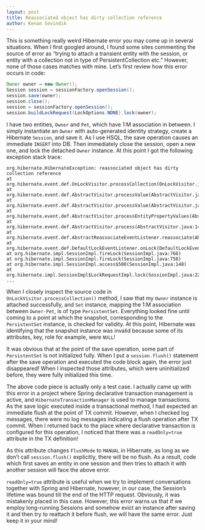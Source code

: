 ```yaml
---
layout: post
title: Reassociated object has dirty collection reference
author: Kenan Sevindik
---
```


This is something really weird Hibernate error you may come up in several situations. When I first googled around, I 
found some sites commenting the source of error as “trying to attach a transient entity with the session, or entity with 
a collection not in type of PersistentCollection etc.” However, none of those cases matches with mine. Let’s first review 
how this error occurs in code:

```java
Owner owner = new Owner();
Session session = sessionFactory.openSession();
session.save(owner);
session.close();
session = sessionFactory.openSession();
session.buildLockRequest(LockOptions.NONE).lock(owner);
```

I have two entities, `Owner` and `Pet`, which have 1:M association in between. I simply instantiate an `Owner` with 
auto-generated identity strategy, create a Hibernate `Session`, and save it. As I use HSQL, the save operation causes an 
immediate `INSERT` into DB. Then immediately close the session, open a new one, and lock the detached `Owner` instance.
At this point I got the following exception stack trace:

```stacktrace
org.hibernate.HibernateException: reassociated object has dirty collection reference
at org.hibernate.event.def.OnLockVisitor.processCollection(OnLockVisitor.java:71)
at org.hibernate.event.def.AbstractVisitor.processValue(AbstractVisitor.java:124)
at org.hibernate.event.def.AbstractVisitor.processValue(AbstractVisitor.java:84)
at org.hibernate.event.def.AbstractVisitor.processEntityPropertyValues(AbstractVisitor.java:78)
at org.hibernate.event.def.AbstractVisitor.process(AbstractVisitor.java:146)
at org.hibernate.event.def.AbstractReassociateEventListener.reassociate(AbstractReassociateEventListener.java:102)
at org.hibernate.event.def.DefaultLockEventListener.onLock(DefaultLockEventListener.java:82)
at org.hibernate.impl.SessionImpl.fireLock(SessionImpl.java:766)
at org.hibernate.impl.SessionImpl.fireLock(SessionImpl.java:758)
at org.hibernate.impl.SessionImpl.access$500(SessionImpl.java:148)
at org.hibernate.impl.SessionImpl$LockRequestImpl.lock(SessionImpl.java:2278)
...
```

When I closely inspect the source code in `OnLockVisitor.processCollection()` method, I saw that my `Owner` instance is 
attached successfully, and `Set` instance, mapping the 1:M association between `Owner-Pet`, is of type `PersistentSet`. 
Everything looked fine until coming to a point at which the snapshot, corresponding to the `PersistentSet` instance, is 
checked for validity. At this point, Hibernate was identifying that the snapshot instance was invalid because some of its 
attributes, key, role for example, were `NULL`!

It was obvious that at the point of the save operation, some part of `PersistentSet` is not initialized fully. When I put 
a `session.flush()` statement after the save operation and executed the code block again, the error just disappeared! When 
I inspected those attributes, which were uninitialized before, they were fully initialized this time.

The above code piece is actually only a test case. I actually came up with this error in a project where Spring declarative 
transaction management is active, and `HibernateTransactionManager` is used to manage transactions. As the save logic 
executed inside a transactional method, I had expected an immediate flush at the point of TX commit. However, when I 
checked log messages, there were no log messages indicating a flush operation after TX commit. When I returned back to 
the place where declarative transaction is configured for this operation, I noticed that there was a `readOnly=true` 
attribute in the TX definition!

As this attribute changes `FlushMode` to `MANUAL` in Hibernate, as long as we don’t call `session.flush()` explicitly, 
there will be no flush. As a result, code which first saves an entity in one session and then tries to attach it with 
another session will face the above error.

`readOnly=true` attribute is useful when we try to implement conversations together with Spring and Hibernate, however, 
in our case, the Session’s lifetime was bound till the end of the HTTP request. Obviously, it was mistakenly placed in 
this case. However, this error warns us that if we employ long-running Sessions and somehow evict an instance after saving 
it and then try to reattach it before flush, we will have the same error. Just keep it in your mind!
